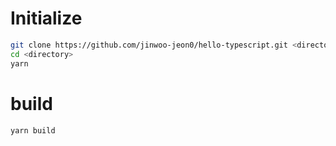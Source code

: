 # Initialize

```sh
git clone https://github.com/jinwoo-jeon0/hello-typescript.git <directory>
cd <directory>
yarn
```

# build

```sh
yarn build
```
